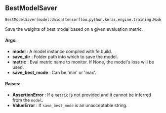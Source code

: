 ## BestModelSaver
```python
BestModelSaver(model:Union[tensorflow.python.keras.engine.training.Model, torch.nn.modules.module.Module], save_dir:str, metric:Union[str, NoneType]=None, save_best_mode:str='min') -> None
```
Save the weights of best model based on a given evaluation metric.

#### Args:

* **model** :  A model instance compiled with fe.build.
* **save_dir** :  Folder path into which to save the model.
* **metric** :  Eval metric name to monitor. If None, the model's loss will be used.
* **save_best_mode** :  Can be 'min' or 'max'.

#### Raises:

* **AssertionError** :  If a `metric` is not provided and it cannot be inferred from the `model`.
* **ValueError** :  If `save_best_mode` is an unacceptable string.    